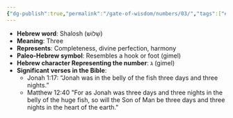 ```yaml
---
{"dg-publish":true,"permalink":"/gate-of-wisdom/numbers/03/","tags":["#GateWisdom","Numbers","N"]}
---
```



- **Hebrew word**: Shalosh (שָׁלוֹשׁ)
- **Meaning**: Three
- **Represents**: Completeness, divine perfection, harmony
- **Paleo-Hebrew symbol**: Resembles a hook or foot (gimel)
- **Hebrew character Representing the number**: ג (gimel)
- **Significant verses in the Bible**:
  -   Jonah 1:17: “Jonah was in the belly of the fish three days and three nights.”
  - Matthew 12:40 "For as Jonah was three days and three nights in the belly of the huge fish, so will the Son of Man be three days and three nights in the heart of the earth."


